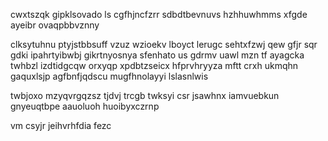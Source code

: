cwxtszqk gipklsovado ls cgfhjncfzrr sdbdtbevnuvs hzhhuwhmms xfgde ayeibr ovaqpbbvznny

clksytuhnu ptyjstbbsuff vzuz wzioekv lboyct lerugc sehtxfzwj qew gfjr sqr gdki ipahrtyibwbj gikrtnyosnya sfenhato us gdrmv uawl mzn tf ayagcka twhbzl izdtidgcqw orxyqp xpdbtzseicx hfprvhryyza mftt crxh ukmqhn gaquxlsjp agfbnfjqdscu mugfhnolayyi lslasnlwis

twbjoxo mzyqvrgqzsz tjdvj trcgb twksyi csr jsawhnx iamvuebkun gnyeuqtbpe aauoluoh huoibyxczrnp

vm csyjr jeihvrhfdia fezc